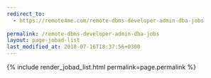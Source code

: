 ```yaml
---
redirect_to:
  - https://remote4me.com/remote-dbms-developer-admin-dba-jobs
  
permalink: /remote-dbms-developer-admin-dba-jobs
layout: page-jobad-list
last_modified_at: 2018-07-16T18:37:56+0300
---
```

{% include render_jobad_list.html permalink=page.permalink %}

